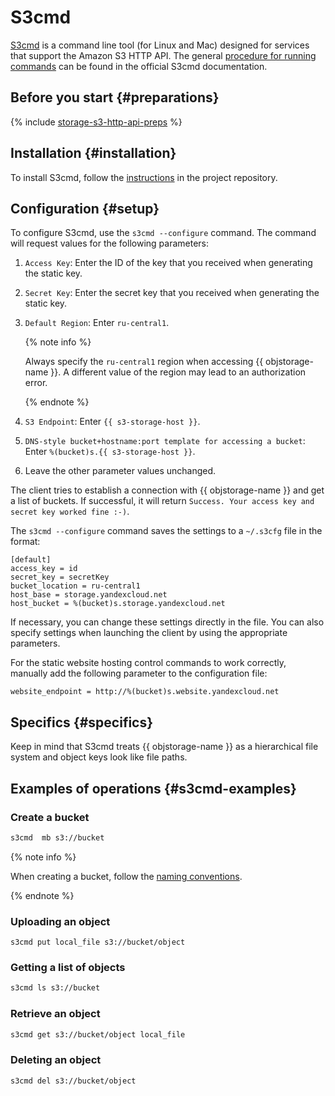 # S3cmd

[S3cmd](https://s3tools.org/s3cmd) is a command line tool (for Linux and Mac) designed for services that support the Amazon S3 HTTP API. The general [procedure for running commands](https://s3tools.org/usage) can be found in the official S3cmd documentation.

## Before you start {#preparations}

{% include [storage-s3-http-api-preps](../_includes_service/storage-s3-http-api-preps.md) %}

## Installation {#installation}

To install S3cmd, follow the [instructions](https://github.com/s3tools/s3cmd/blob/master/INSTALL) in the project repository.

## Configuration {#setup}

To configure S3cmd, use the `s3cmd --configure` command. The command will request values for the following parameters:

1. `Access Key`: Enter the ID of the key that you received when generating the static key.

1. `Secret Key`: Enter the secret key that you received when generating the static key.

1. `Default Region`: Enter `ru-central1`.

   {% note info %}

   Always specify the `ru-central1` region when accessing {{ objstorage-name }}. A different value of the region may lead to an authorization error.

   {% endnote %}

1. `S3 Endpoint`: Enter `{{ s3-storage-host }}`.

1. `DNS-style bucket+hostname:port template for accessing a bucket`: Enter `%(bucket)s.{{ s3-storage-host }}`.

1. Leave the other parameter values unchanged.

The client tries to establish a connection with {{ objstorage-name }} and get a list of buckets. If successful, it will return `Success. Your access key and secret key worked fine :-)`.

The `s3cmd --configure` command saves the settings to a `~/.s3cfg` file in the format:

```
[default]
access_key = id
secret_key = secretKey
bucket_location = ru-central1
host_base = storage.yandexcloud.net
host_bucket = %(bucket)s.storage.yandexcloud.net
```

If necessary, you can change these settings directly in the file. You can also specify settings when launching the client by using the appropriate parameters.

For the static website hosting control commands to work correctly, manually add the following parameter to the configuration file:

```
website_endpoint = http://%(bucket)s.website.yandexcloud.net
```

## Specifics {#specifics}

Keep in mind that S3cmd treats {{ objstorage-name }} as a hierarchical file system and object keys look like file paths.

## Examples of operations {#s3cmd-examples}

### Create a bucket

   ```bash
   s3cmd  mb s3://bucket
   ```

{% note info %}

When creating a bucket, follow the [naming conventions](../concepts/bucket.md#naming).

{% endnote %}

### Uploading an object

```
s3cmd put local_file s3://bucket/object
```

### Getting a list of objects

```bash
s3cmd ls s3://bucket
```

### Retrieve an object

```bash
s3cmd get s3://bucket/object local_file
```

### Deleting an object

```bash
s3cmd del s3://bucket/object
```


